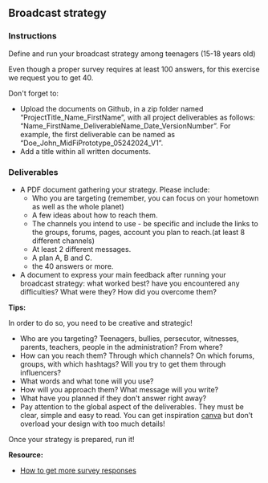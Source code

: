 ## Broadcast strategy

### Instructions

Define and run your broadcast strategy among teenagers (15-18 years old)

Even though a proper survey requires at least 100 answers, for this exercise we request you to get 40.

Don't forget to:

- Upload the documents on Github, in a zip folder named “ProjectTitle_Name_FirstName”, with all project deliverables as follows: “Name_FirstName_DeliverableName_Date_VersionNumber”. For example, the first deliverable can be named as “Doe_John_MidFiPrototype_05242024_V1”.
- Add a title within all written documents.

### Deliverables

- A PDF document gathering your strategy.
  Please include:
  - Who you are targeting (remember, you can focus on your hometown as well as the whole planet)
  - A few ideas about how to reach them.
  - The channels you intend to use - be specific and include the links to the groups, forums, pages, account you plan to reach.(at least 8 different channels)
  - At least 2 different messages.
  - A plan A, B and C.
  - the 40 answers or more.
- A document to express your main feedback after running your broadcast strategy: what worked best? have you encountered any difficulties? What were they? How did you overcome them?

**Tips:**

In order to do so, you need to be creative and strategic!

- Who are you targeting? Teenagers, bullies, persecutor, witnesses, parents, teachers, people in the administration? From where?
- How can you reach them? Through which channels? On which forums, groups, with which hashtags? Will you try to get them through influencers?
- What words and what tone will you use?
- How will you approach them? What message will you write?
- What have you planned if they don't answer right away?
- Pay attention to the global aspect of the deliverables. They must be clear, simple and easy to read. You can get inspiration [canva](https://www.canva.com/) but don’t overload your design with too much details!

Once your strategy is prepared, run it!

**Resource:**

- [How to get more survey responses](https://rafflepress.com/how-to-get-more-survey-responses/)
